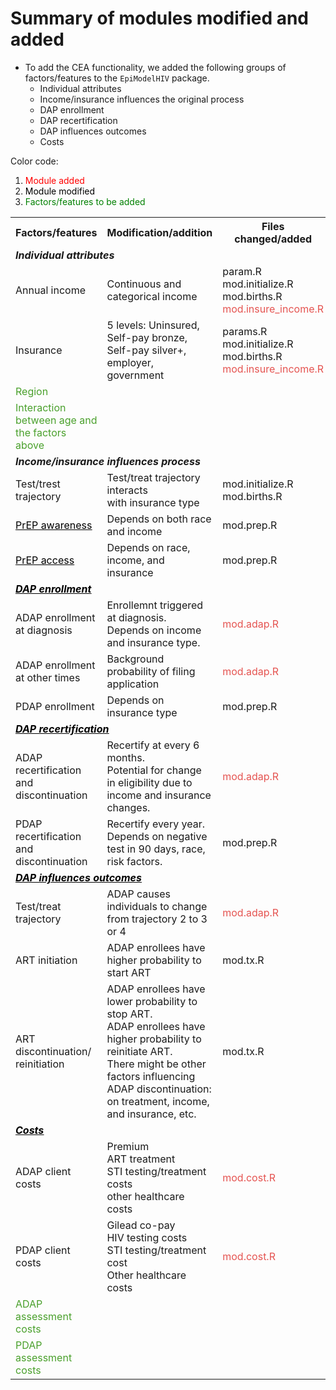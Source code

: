 # Summary of modules modified and added

* To add the CEA functionality, we added the following groups of factors/features to the `EpiModelHIV` package. 
    - Individual attributes
    - Income/insurance influences the original process
    - DAP enrollment
    - DAP recertification
    - DAP influences outcomes
    - Costs

Color code: 
1. <font color="red">Module added</font>
2. <font color="black">Module modified</font>
3. <font color="green">Factors/features to be added</font>

<table>
<tr><th><strong>Factors/features</strong></th><th><strong>Modification/addition</strong></th><th><strong>Files changed/added</strong></th></tr>

<tr><td colspan=3><i><b>Individual attributes</b></i></td></tr>

<tr><td>Annual income</td><td>Continuous and categorical income</td><td>param.R<br>mod.initialize.R <br> mod.births.R <br> <font color="#E55451">mod.insure_income.R</font></td></tr>

<tr><td>Insurance</td><td>5 levels: Uninsured, Self-pay bronze, Self-pay silver+, employer, government</td><td>params.R <br> mod.initialize.R <br> mod.births.R <br> <font color="#E55451">mod.insure_income.R</font></td></tr>

<tr><td><font color="#4AA02C">Region</font></td><td></td><td></td></tr>

<tr><td><font color="#4AA02C">Interaction between age and the factors above</font></td><td></td><td></td></tr>

<tr><td colspan=3><i><b>Income/insurance influences process</i></b></td></tr>

<tr><td>Test/trest trajectory</td><td>Test/treat trajectory interacts <br> with insurance type</td><td>mod.initialize.R <br> mod.births.R </td></tr>

<tr><td><u><a href="PrEP.html" style="color: #000000">PrEP awareness</a></u></td><td>Depends on both race and income</td><td>mod.prep.R</td></tr>

<tr><td><u><a href="PrEP.html" style="color: #000000">PrEP access</a></u></td><td>Depends on race, income, and insurance</td><td>mod.prep.R</td></tr>

<tr><td colspan=3><i><b><u><a href="DAPenroll.html" style="color: #000000">DAP enrollment</a></u></i></b></td></tr>

<tr><td>ADAP enrollment at diagnosis</td><td>Enrollemnt triggered at diagnosis.<br>Depends on income and insurance type.</td><td><font color="#E55451">mod.adap.R</font></td></tr>

<tr><td>ADAP enrollment at other times</td><td>Background probability of filing application</td><td><font color="#E55451">mod.adap.R</font></td></tr>

<tr><td>PDAP enrollment</td><td>Depends on insurance type</td><td>mod.prep.R</td></tr>

<tr><td colspan=3><i><b><u><a href="DAPrecert.html" style="color: #000000">DAP recertification</a></u></i></b></td></tr>

<tr><td>ADAP recertification and discontinuation</td><td>Recertify at every 6 months.<br>Potential for change in eligibility due to income and insurance changes.</td><td><font color="#E55451">mod.adap.R</font></td></tr>

<tr><td>PDAP recertification and discontinuation</td><td>Recertify every year.<br>Depends on negative test in 90 days, race, risk factors.</td><td>mod.prep.R</td></tr>

<tr><td colspan=3><i><b><u><a href="DAPoutcome.html" style="color: #000000">DAP influences outcomes</a></u></i></b></td></tr>

<tr><td>Test/treat trajectory</td><td>ADAP causes individuals to change from trajectory 2 to 3 or 4</td><td><font color="#E55451">mod.adap.R</font></td></tr>

<tr><td>ART initiation</td><td>ADAP enrollees have higher probability to start ART</td><td>mod.tx.R</td></tr>

<tr><td>ART discontinuation/<br>reinitiation</td><td>ADAP enrollees have lower probability to stop ART. <br>ADAP enrollees have higher probability to reinitiate ART. <br>There might be other factors influencing ADAP discontinuation: on treatment, income, and insurance, etc.</td><td>mod.tx.R</td></tr>

<tr><td colspan=3><i><b><u><a href="DAPcost.html" style="color: #000000">Costs</a></u></i></b></td></tr>

<tr><td>ADAP client costs</td><td>Premium<br>ART treatment<br>STI testing/treatment costs<br>other healthcare costs</td><td><font color="#E55451">mod.cost.R</font></td></tr>

<tr><td>PDAP client costs</td><td>Gilead co-pay<br>HIV testing costs<br>STI testing/treatment cost<br>Other healthcare costs</td><td><font color="#E55451">mod.cost.R</font></td></tr>

<tr><td><font color="#4AA02C">ADAP assessment costs</font></td><td></td><td></font></td></tr>

<tr><td><font color="#4AA02C">PDAP assessment costs</font></td><td></td><td></td></tr>

</table>






